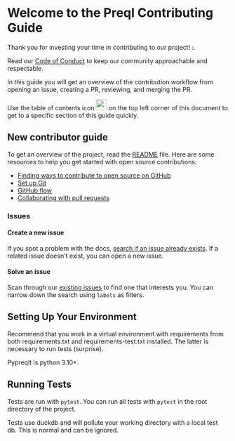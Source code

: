 
# Welcome to the Preql Contributing Guide <!-- omit in toc -->

Thank you for investing your time in contributing to our project! :.

Read our [Code of Conduct](./CODE_OF_CONDUCT.md) to keep our community approachable and respectable.

In this guide you will get an overview of the contribution workflow from opening an issue, creating a PR, reviewing, and merging the PR.

Use the table of contents icon <img src="/contributing/images/table-of-contents.png" width="25" height="25" /> on the top left corner of this document to get to a specific section of this guide quickly.

## New contributor guide

To get an overview of the project, read the [README](../README.md) file. Here are some resources to help you get started with open source contributions:

- [Finding ways to contribute to open source on GitHub](https://docs.github.com/en/get-started/exploring-projects-on-github/finding-ways-to-contribute-to-open-source-on-github)
- [Set up Git](https://docs.github.com/en/get-started/getting-started-with-git/set-up-git)
- [GitHub flow](https://docs.github.com/en/get-started/using-github/github-flow)
- [Collaborating with pull requests](https://docs.github.com/en/github/collaborating-with-pull-requests)

### Issues

#### Create a new issue

If you spot a problem with the docs, [search if an issue already exists](https://docs.github.com/en/github/searching-for-information-on-github/searching-on-github/searching-issues-and-pull-requests#search-by-the-title-body-or-comments). If a related issue doesn't exist, you can open a new issue.

#### Solve an issue

Scan through our [existing issues](https://github.com/preqldata/pypreql/issues) to find one that interests you. You can narrow down the search using `labels` as filters. 

## Setting Up Your Environment

Recommend that you work in a virtual environment with requirements from both requirements.txt and requirements-test.txt installed. The latter is necessary to run
tests (surprise). 

Pypreqlt is python 3.10+.

## Running Tests

Tests are run with `pytest`. You can run all tests with `pytest` in the root directory of the project.

Tests use duckdb and will pollute your working directory with a local test db. This is normal and can be ignored.